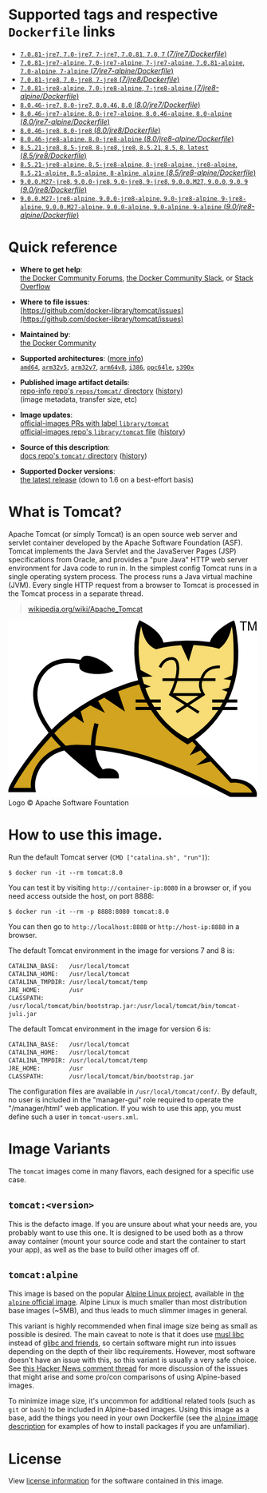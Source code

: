 <!--

********************************************************************************

WARNING:

    DO NOT EDIT "tomcat/README.md"

    IT IS AUTO-GENERATED

    (from the other files in "tomcat/" combined with a set of templates)

********************************************************************************

-->

# Supported tags and respective `Dockerfile` links

-	[`7.0.81-jre7`, `7.0-jre7`, `7-jre7`, `7.0.81`, `7.0`, `7` (*7/jre7/Dockerfile*)](https://github.com/docker-library/tomcat/blob/ab435d680d56084ebe0419adfb31cc58df3624dd/7/jre7/Dockerfile)
-	[`7.0.81-jre7-alpine`, `7.0-jre7-alpine`, `7-jre7-alpine`, `7.0.81-alpine`, `7.0-alpine`, `7-alpine` (*7/jre7-alpine/Dockerfile*)](https://github.com/docker-library/tomcat/blob/9532e6813b3a64a058af3d21526a9c02b59ab2b7/7/jre7-alpine/Dockerfile)
-	[`7.0.81-jre8`, `7.0-jre8`, `7-jre8` (*7/jre8/Dockerfile*)](https://github.com/docker-library/tomcat/blob/ab435d680d56084ebe0419adfb31cc58df3624dd/7/jre8/Dockerfile)
-	[`7.0.81-jre8-alpine`, `7.0-jre8-alpine`, `7-jre8-alpine` (*7/jre8-alpine/Dockerfile*)](https://github.com/docker-library/tomcat/blob/9532e6813b3a64a058af3d21526a9c02b59ab2b7/7/jre8-alpine/Dockerfile)
-	[`8.0.46-jre7`, `8.0-jre7`, `8.0.46`, `8.0` (*8.0/jre7/Dockerfile*)](https://github.com/docker-library/tomcat/blob/5c8b74e495a1b63116b524407941b15eef58a7fe/8.0/jre7/Dockerfile)
-	[`8.0.46-jre7-alpine`, `8.0-jre7-alpine`, `8.0.46-alpine`, `8.0-alpine` (*8.0/jre7-alpine/Dockerfile*)](https://github.com/docker-library/tomcat/blob/9532e6813b3a64a058af3d21526a9c02b59ab2b7/8.0/jre7-alpine/Dockerfile)
-	[`8.0.46-jre8`, `8.0-jre8` (*8.0/jre8/Dockerfile*)](https://github.com/docker-library/tomcat/blob/5c8b74e495a1b63116b524407941b15eef58a7fe/8.0/jre8/Dockerfile)
-	[`8.0.46-jre8-alpine`, `8.0-jre8-alpine` (*8.0/jre8-alpine/Dockerfile*)](https://github.com/docker-library/tomcat/blob/9532e6813b3a64a058af3d21526a9c02b59ab2b7/8.0/jre8-alpine/Dockerfile)
-	[`8.5.21-jre8`, `8.5-jre8`, `8-jre8`, `jre8`, `8.5.21`, `8.5`, `8`, `latest` (*8.5/jre8/Dockerfile*)](https://github.com/docker-library/tomcat/blob/98708820f99e6c58da0eddb3243a01282a64b3be/8.5/jre8/Dockerfile)
-	[`8.5.21-jre8-alpine`, `8.5-jre8-alpine`, `8-jre8-alpine`, `jre8-alpine`, `8.5.21-alpine`, `8.5-alpine`, `8-alpine`, `alpine` (*8.5/jre8-alpine/Dockerfile*)](https://github.com/docker-library/tomcat/blob/9532e6813b3a64a058af3d21526a9c02b59ab2b7/8.5/jre8-alpine/Dockerfile)
-	[`9.0.0.M27-jre8`, `9.0.0-jre8`, `9.0-jre8`, `9-jre8`, `9.0.0.M27`, `9.0.0`, `9.0`, `9` (*9.0/jre8/Dockerfile*)](https://github.com/docker-library/tomcat/blob/9b1b4d00ed9b281e16de07f891b7b399c3457d5e/9.0/jre8/Dockerfile)
-	[`9.0.0.M27-jre8-alpine`, `9.0.0-jre8-alpine`, `9.0-jre8-alpine`, `9-jre8-alpine`, `9.0.0.M27-alpine`, `9.0.0-alpine`, `9.0-alpine`, `9-alpine` (*9.0/jre8-alpine/Dockerfile*)](https://github.com/docker-library/tomcat/blob/9532e6813b3a64a058af3d21526a9c02b59ab2b7/9.0/jre8-alpine/Dockerfile)

# Quick reference

-	**Where to get help**:  
	[the Docker Community Forums](https://forums.docker.com/), [the Docker Community Slack](https://blog.docker.com/2016/11/introducing-docker-community-directory-docker-community-slack/), or [Stack Overflow](https://stackoverflow.com/search?tab=newest&q=docker)

-	**Where to file issues**:  
	[https://github.com/docker-library/tomcat/issues](https://github.com/docker-library/tomcat/issues)

-	**Maintained by**:  
	[the Docker Community](https://github.com/docker-library/tomcat)

-	**Supported architectures**: ([more info](https://github.com/docker-library/official-images#architectures-other-than-amd64))  
	[`amd64`](https://hub.docker.com/r/amd64/tomcat/), [`arm32v5`](https://hub.docker.com/r/arm32v5/tomcat/), [`arm32v7`](https://hub.docker.com/r/arm32v7/tomcat/), [`arm64v8`](https://hub.docker.com/r/arm64v8/tomcat/), [`i386`](https://hub.docker.com/r/i386/tomcat/), [`ppc64le`](https://hub.docker.com/r/ppc64le/tomcat/), [`s390x`](https://hub.docker.com/r/s390x/tomcat/)

-	**Published image artifact details**:  
	[repo-info repo's `repos/tomcat/` directory](https://github.com/docker-library/repo-info/blob/master/repos/tomcat) ([history](https://github.com/docker-library/repo-info/commits/master/repos/tomcat))  
	(image metadata, transfer size, etc)

-	**Image updates**:  
	[official-images PRs with label `library/tomcat`](https://github.com/docker-library/official-images/pulls?q=label%3Alibrary%2Ftomcat)  
	[official-images repo's `library/tomcat` file](https://github.com/docker-library/official-images/blob/master/library/tomcat) ([history](https://github.com/docker-library/official-images/commits/master/library/tomcat))

-	**Source of this description**:  
	[docs repo's `tomcat/` directory](https://github.com/docker-library/docs/tree/master/tomcat) ([history](https://github.com/docker-library/docs/commits/master/tomcat))

-	**Supported Docker versions**:  
	[the latest release](https://github.com/docker/docker-ce/releases/latest) (down to 1.6 on a best-effort basis)

# What is Tomcat?

Apache Tomcat (or simply Tomcat) is an open source web server and servlet container developed by the Apache Software Foundation (ASF). Tomcat implements the Java Servlet and the JavaServer Pages (JSP) specifications from Oracle, and provides a "pure Java" HTTP web server environment for Java code to run in. In the simplest config Tomcat runs in a single operating system process. The process runs a Java virtual machine (JVM). Every single HTTP request from a browser to Tomcat is processed in the Tomcat process in a separate thread.

> [wikipedia.org/wiki/Apache_Tomcat](https://en.wikipedia.org/wiki/Apache_Tomcat)

![logo](https://raw.githubusercontent.com/docker-library/docs/8e31eb93a02d504d0cfe1da435aa31b377fc627d/tomcat/logo.png)Logo &copy; Apache Software Fountation

# How to use this image.

Run the default Tomcat server (`CMD ["catalina.sh", "run"]`):

```console
$ docker run -it --rm tomcat:8.0
```

You can test it by visiting `http://container-ip:8080` in a browser or, if you need access outside the host, on port 8888:

```console
$ docker run -it --rm -p 8888:8080 tomcat:8.0
```

You can then go to `http://localhost:8888` or `http://host-ip:8888` in a browser.

The default Tomcat environment in the image for versions 7 and 8 is:

	CATALINA_BASE:   /usr/local/tomcat
	CATALINA_HOME:   /usr/local/tomcat
	CATALINA_TMPDIR: /usr/local/tomcat/temp
	JRE_HOME:        /usr
	CLASSPATH:       /usr/local/tomcat/bin/bootstrap.jar:/usr/local/tomcat/bin/tomcat-juli.jar

The default Tomcat environment in the image for version 6 is:

	CATALINA_BASE:   /usr/local/tomcat
	CATALINA_HOME:   /usr/local/tomcat
	CATALINA_TMPDIR: /usr/local/tomcat/temp
	JRE_HOME:        /usr
	CLASSPATH:       /usr/local/tomcat/bin/bootstrap.jar

The configuration files are available in `/usr/local/tomcat/conf/`. By default, no user is included in the "manager-gui" role required to operate the "/manager/html" web application. If you wish to use this app, you must define such a user in `tomcat-users.xml`.

# Image Variants

The `tomcat` images come in many flavors, each designed for a specific use case.

## `tomcat:<version>`

This is the defacto image. If you are unsure about what your needs are, you probably want to use this one. It is designed to be used both as a throw away container (mount your source code and start the container to start your app), as well as the base to build other images off of.

## `tomcat:alpine`

This image is based on the popular [Alpine Linux project](http://alpinelinux.org), available in [the `alpine` official image](https://hub.docker.com/_/alpine). Alpine Linux is much smaller than most distribution base images (~5MB), and thus leads to much slimmer images in general.

This variant is highly recommended when final image size being as small as possible is desired. The main caveat to note is that it does use [musl libc](http://www.musl-libc.org) instead of [glibc and friends](http://www.etalabs.net/compare_libcs.html), so certain software might run into issues depending on the depth of their libc requirements. However, most software doesn't have an issue with this, so this variant is usually a very safe choice. See [this Hacker News comment thread](https://news.ycombinator.com/item?id=10782897) for more discussion of the issues that might arise and some pro/con comparisons of using Alpine-based images.

To minimize image size, it's uncommon for additional related tools (such as `git` or `bash`) to be included in Alpine-based images. Using this image as a base, add the things you need in your own Dockerfile (see the [`alpine` image description](https://hub.docker.com/_/alpine/) for examples of how to install packages if you are unfamiliar).

# License

View [license information](https://www.apache.org/licenses/LICENSE-2.0) for the software contained in this image.
